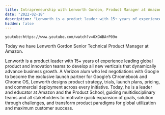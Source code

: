 ```yaml
---
title: Intrapreneurship with Lenworth Gordon, Product Manager at Amazon
date: "2022-02-18"
description: "Lenworth is a product leader with 15+ years of experience leading global product and innovation teams to develop all new verticals that dynamically advance business growth."
hidden: false
---
```


`youtube:https://www.youtube.com/watch?v=0XGWBArP09o`

Today we have Lenworth Gordon Senior Technical Product Manager at Amazon.

Lenworth is a product leader with 15+ years of experience leading global product and innovation teams to develop all new verticals that dynamically advance business growth. A Verizon alum who led negotiations with Google to become the exclusive launch partner for Google’s Chromebook and Chrome OS, Lenworth designs product strategy, trials, launch plans, pricing, and commercial deployment across every initiative. Today, he is a leader and educator at Amazon and the Product School, guiding multidisciplinary teams and all stakeholders to motivate quick expansion of goals, solution through challenges, and transform product paradigms for global utilization and maximum customer success.
